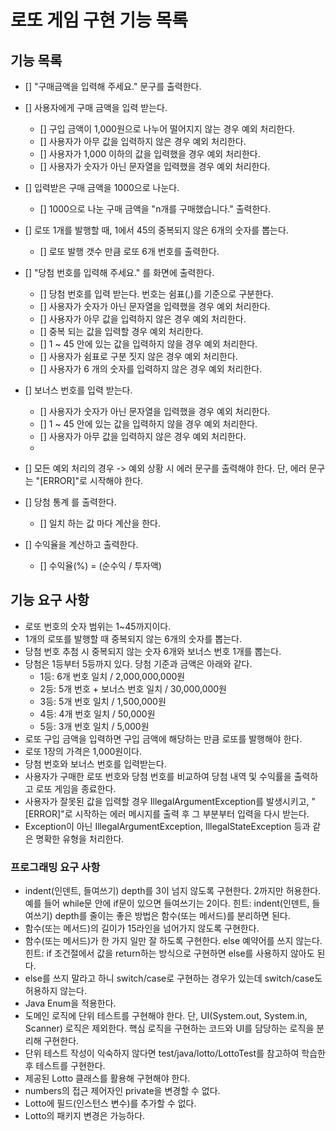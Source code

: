 # 로또 게임 구현 기능 목록

## 기능 목록
- [] "구매금액을 입력해 주세요." 문구를 출력한다.

- [] 사용자에게 구매 금액을 입력 받는다. 
  - [] 구입 금액이 1,000원으로 나누어 떨어지지 않는 경우 예외 처리한다.
  - [] 사용자가 아무 값을 입력하지 않은 경우 예외 처리한다.
  - [] 사용자가 1,000 이하의 값을 입력했을 경우 예외 처리한다.
  - [] 사용자가 숫자가 아닌 문자열을 입력했을 경우 예외 처리한다.

- [] 입력받은 구매 금액을 1000으로 나눈다.
  - [] 1000으로 나눈 구매 금액을 "n개를 구매했습니다." 출력한다.

- [] 로또 1개를 발행할 때, 1에서 45의 중복되지 않은 6개의 숫자를 뽑는다.
  - [] 로또 발행 갯수 만큼 로또 6개 번호를 출력한다.

- [] "당첨 번호를 입력해 주세요." 를 화면에 출력한다.
  - [] 당첨 번호를 입력 받는다. 번호는 쉼표(,)를 기준으로 구분한다.
  - [] 사용자가 숫자가 아닌 문자열을 입력했을 경우 예외 처리한다.
  - [] 사용자가 아무 값을 입력하지 않은 경우 예외 처리한다.
  - [] 중복 되는 값을 입력할 경우 예외 처리한다.
  - [] 1 ~ 45 안에 있는 값을 입력하지 않을 경우 예외 처리한다.
  - [] 사용자가 쉼표로 구분 짓지 않은 경우 예외 처리한다.
  - [] 사용자가 6 개의 숫자를 입력하지 않은 경우 예외 처리한다.

- [] 보너스 번호를 입력 받는다.
  - [] 사용자가 숫자가 아닌 문자열을 입력했을 경우 예외 처리한다.
  - [] 1 ~ 45 안에 있는 값을 입력하지 않을 경우 예외 처리한다.
  - [] 사용자가 아무 값을 입력하지 않은 경우 예외 처리한다.
  - 

- [] 모든 예외 처리의 경우 -> 예외 상황 시 에러 문구를 출력해야 한다. 단, 에러 문구는 "[ERROR]"로 시작해야 한다.

- [] 당첨 통계 를 출력한다.
  - [] 일치 하는 값 마다 계산을 한다.

- [] 수익율을 계산하고 출력한다.
  - [] 수익율(%) = (순수익 / 투자액)


## 기능 요구 사항
- 로또 번호의 숫자 범위는 1~45까지이다.
- 1개의 로또를 발행할 때 중복되지 않는 6개의 숫자를 뽑는다.
- 당첨 번호 추첨 시 중복되지 않는 숫자 6개와 보너스 번호 1개를 뽑는다.
- 당첨은 1등부터 5등까지 있다. 당첨 기준과 금액은 아래와 같다.
    - 1등: 6개 번호 일치 / 2,000,000,000원
    - 2등: 5개 번호 + 보너스 번호 일치 / 30,000,000원
    - 3등: 5개 번호 일치 / 1,500,000원
    - 4등: 4개 번호 일치 / 50,000원
    - 5등: 3개 번호 일치 / 5,000원
- 로또 구입 금액을 입력하면 구입 금액에 해당하는 만큼 로또를 발행해야 한다.
- 로또 1장의 가격은 1,000원이다.
- 당첨 번호와 보너스 번호를 입력받는다.
- 사용자가 구매한 로또 번호와 당첨 번호를 비교하여 당첨 내역 및 수익률을 출력하고 로또 게임을 종료한다.
- 사용자가 잘못된 값을 입력할 경우 IllegalArgumentException를 발생시키고, "[ERROR]"로 시작하는 에러 메시지를 출력 후 그 부분부터 입력을 다시 받는다.
- Exception이 아닌 IllegalArgumentException, IllegalStateException 등과 같은 명확한 유형을 처리한다.

### 프로그래밍 요구 사항
- indent(인덴트, 들여쓰기) depth를 3이 넘지 않도록 구현한다. 2까지만 허용한다.
예를 들어 while문 안에 if문이 있으면 들여쓰기는 2이다.
힌트: indent(인덴트, 들여쓰기) depth를 줄이는 좋은 방법은 함수(또는 메서드)를 분리하면 된다.
- 함수(또는 메서드)의 길이가 15라인을 넘어가지 않도록 구현한다.
- 함수(또는 메서드)가 한 가지 일만 잘 하도록 구현한다.
else 예약어를 쓰지 않는다.
힌트: if 조건절에서 값을 return하는 방식으로 구현하면 else를 사용하지 않아도 된다.
- else를 쓰지 말라고 하니 switch/case로 구현하는 경우가 있는데 switch/case도 허용하지 않는다.
- Java Enum을 적용한다.
- 도메인 로직에 단위 테스트를 구현해야 한다. 단, UI(System.out, System.in, Scanner) 로직은 제외한다.
핵심 로직을 구현하는 코드와 UI를 담당하는 로직을 분리해 구현한다.
- 단위 테스트 작성이 익숙하지 않다면 test/java/lotto/LottoTest를 참고하여 학습한 후 테스트를 구현한다.
- 제공된 Lotto 클래스를 활용해 구현해야 한다.
- numbers의 접근 제어자인 private을 변경할 수 없다.
- Lotto에 필드(인스턴스 변수)를 추가할 수 없다.
- Lotto의 패키지 변경은 가능하다.
